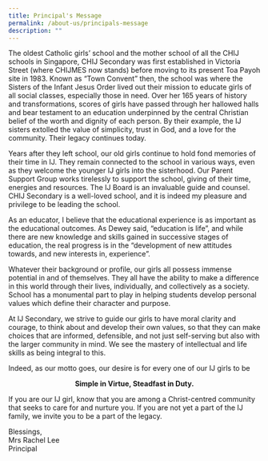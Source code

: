 ```yaml
---
title: Principal's Message
permalink: /about-us/principals-message
description: ""
---
```

The oldest Catholic girls’ school and the mother school of all the CHIJ schools in Singapore, CHIJ Secondary was first established in Victoria Street (where CHIJMES now stands) before moving to its present Toa Payoh site in 1983. Known as “Town Convent” then, the school was where the Sisters of the Infant Jesus Order lived out their mission to educate girls of all social classes, especially those in need. Over her 165 years of history and transformations, scores of girls have passed through her hallowed halls and bear testament to an education underpinned by the central Christian belief of the worth and dignity of each person. By their example, the IJ sisters extolled the value of simplicity, trust in God, and a love for the community. Their legacy continues today.

  

Years after they left school, our old girls continue to hold fond memories of their time in IJ. They remain connected to the school in various ways, even as they welcome the younger IJ girls into the sisterhood. Our Parent Support Group works tirelessly to support the school, giving of their time, energies and resources. The IJ Board is an invaluable guide and counsel. CHIJ Secondary is a well-loved school, and it is indeed my pleasure and privilege to be leading the school.

  

As an educator, I believe that the educational experience is as important as the educational outcomes. As Dewey said, “education is life”, and while there are new knowledge and skills gained in successive stages of education, the real progress is in the “development of new attitudes towards, and new interests in, experience”.

  

Whatever their background or profile, our girls all possess immense potential in and of themselves. They all have the ability to make a difference in this world through their lives, individually, and collectively as a society. School has a monumental part to play in helping students develop personal values which define their character and purpose.

  

At IJ Secondary, we strive to guide our girls to have moral clarity and courage, to think about and develop their own values, so that they can make choices that are informed, defensible, and not just self-serving but also with the larger community in mind. We see the mastery of intellectual and life skills as being integral to this.

  

Indeed, as our motto goes, our desire is for every one of our IJ girls to be

<center> <strong>Simple in Virtue, Steadfast in Duty.</strong></center>

If you are our IJ girl, know that you are among a Christ-centred community that seeks to care for and nurture you. If you are not yet a part of the IJ family, we invite you to be a part of the legacy.

Blessings, <br>
Mrs Rachel Lee <br>
Principal <br>